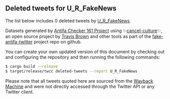 ## Deleted tweets for U_R_FakeNews

The list below includes 0 deleted tweets by
[U_R_FakeNews](https://twitter.com/U_R_FakeNews).



Datasets generated by [Antifa Checker 161 Project](https://twitter.com/antifacheck161) using ✨[cancel-culture](https://github.com/travisbrown/cancel-culture)✨, an open source project by 
[Travis Brown](https://twitter.com/travisbrown) and other tools as part of the 
[fake-antifa-twitter](https://github.com/antifacheck161/fake-antifa-twitter) project repo on github.

You can create your own updated version of this document by checking out and configuring the
repository and then running the following commands:

```bash
$ cargo build --release
$ target/release/twcc deleted-tweets --report U_R_FakeNews
```

Please note that all tweets quoted here are sourced from the
[Wayback Machine](https://web.archive.org) and were not directly accessed through the Twitter API or
any Twitter client.

